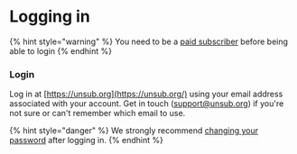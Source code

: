 # Logging in

{% hint style="warning" %}
You need to be a [paid subscriber](../reference/subscription-costs.md) before being able to login
{% endhint %}

### Login

Log in at [https://unsub.org](https://unsub.org/) using your email address associated with your account. Get in touch ([support@unsub.org](mailto:support@unsub.org)) if you're not sure or can't remember which email to use.&#x20;

{% hint style="danger" %}
&#x20;We strongly recommend [changing your password](../how-to-guides/change-your-password.md) after logging in.
{% endhint %}
